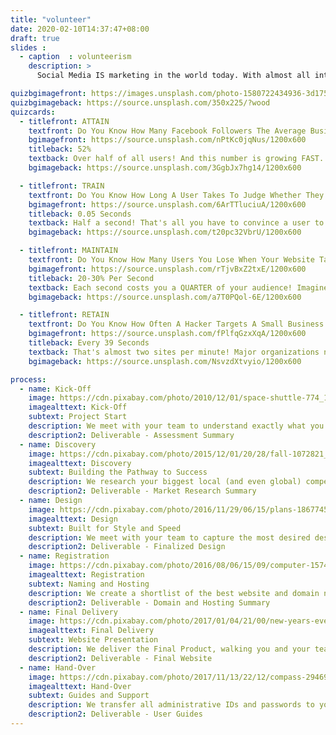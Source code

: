 ```yaml
---
title: "volunteer"
date: 2020-02-10T14:37:47+08:00
draft: true
slides :
  - caption  : volunteerism
    description: >
      Social Media IS marketing in the world today. With almost all internet users in the world on Social Media, you absolutely must attract them, keep them, and convert them into visitors, volunteers, and donors to have any success at all.

quizbgimagefront: https://images.unsplash.com/photo-1580722434936-3d175913fbdc?ixlib=rb-1.2.1&ixid=eyJhcHBfaWQiOjEyMDd9&auto=format&fit=crop&w=1951&q=80
quizbgimageback: https://source.unsplash.com/350x225/?wood
quizcards:
  - titlefront: ATTAIN
    textfront: Do You Know How Many Facebook Followers The Average Business Has?
    bgimagefront: https://source.unsplash.com/nPtKc0jqNus/1200x600
    titleback: 52%
    textback: Over half of all users! And this number is growing FAST. But even though over half of all users use only their phones, almost no websites are built for phones and most actually perform SIGNIFICANTLY worse on a phone. <br><br>We tailor each word, image, layout, and code on your website to perform as amazingly on a phone as on a PC. Google looks at how your website performs on BOTH Mobile and Desktop when it decides who to list on their search engine so we optimize every design element to increase visibility greatly.
    bgimageback: https://source.unsplash.com/3GgbJx7hg14/1200x600

  - titlefront: TRAIN
    textfront: Do You Know How Long A User Takes To Judge Whether They Will Stay On Your Website Or Go To Another?
    bgimagefront: https://source.unsplash.com/6ArTTluciuA/1200x600
    titleback: 0.05 Seconds
    textback: Half a second! That's all you have to convince a user to stay and learn about who you are and what you do. If half a second is all you have to make a difference, make it count.<br><br>We work with you to understand your themes, mission, and goals. We use that to design a spectacular website that uses colour, design effects, and layouts to optimize User Experience. And, as users clearly prefer original designs, your site will not be made from a template but rather designed just for you.
    bgimageback: https://source.unsplash.com/t20pc32VbrU/1200x600

  - titlefront: MAINTAIN
    textfront: Do You Know How Many Users You Lose When Your Website Takes Longer Than 3 Seconds to Load?
    bgimagefront: https://source.unsplash.com/rTjvBxZ2txE/1200x600
    titleback: 20-30% Per Second
    textback: Each second costs you a QUARTER of your audience! Imagine how much more impact you could have with 75% more visitors, donors, and volunteers than you have right now.<br><br>All our designs fully consider performance, with images, colours, and content all tuned for maximum speed. Google rates template sites from Wix and WordPress a "C" grade or lower due to their awfully slow performance, making them less likely to appear during a search. Our sites have an "A" grade, vastly increasing your visibility.
    bgimageback: https://source.unsplash.com/a7T0PQol-6E/1200x600

  - titlefront: RETAIN
    textfront: Do You Know How Often A Hacker Targets A Small Business or Government?
    bgimagefront: https://source.unsplash.com/fPlfqGzxXqA/1200x600
    titleback: Every 39 Seconds
    textback: That's almost two sites per minute! Major organizations now spend TRILLIONS of dollars each year on improving security, making this their single largest investment.<br><br>Security is our highest priority when build websites. Vistors, volunteers, and donors should never be at risk when they trust you with their data. The most attacked websites are from WordPress, Wix, and other template sites. Our technical construction is completely different and our focus is security, guaranteeing that you are far less likely to become a victim.
    bgimageback: https://source.unsplash.com/NsvzdXtvyio/1200x600

process:
  - name: Kick-Off
    image: https://cdn.pixabay.com/photo/2010/12/01/space-shuttle-774_1280.jpg
    imagealttext: Kick-Off
    subtext: Project Start
    description: We meet with your team to understand exactly what you are looking for and plan how you get to that result from where you are right now.
    description2: Deliverable - Assessment Summary
  - name: Discovery
    image: https://cdn.pixabay.com/photo/2015/12/01/20/28/fall-1072821_1280.jpg
    imagealttext: Discovery
    subtext: Building the Pathway to Success
    description: We research your biggest local (and even global) competitors and understand what is working for them that we can make work for you instead.
    description2: Deliverable - Market Research Summary
  - name: Design
    image: https://cdn.pixabay.com/photo/2016/11/29/06/15/plans-1867745_1280.jpg
    imagealttext: Design
    subtext: Built for Style and Speed
    description: We meet with your team to capture the most desired design elements you may already have or want to have. We then present the initial design options, with two equally superb options for you to choose from. With the chosen option, we begin developing the final product, working closely with your team on content and branding.
    description2: Deliverable - Finalized Design
  - name: Registration
    image: https://cdn.pixabay.com/photo/2016/08/06/15/09/computer-1574533_1280.jpg
    imagealttext: Registration
    subtext: Naming and Hosting
    description: We create a shortlist of the best website and domain names for you to choose from. Once you select your preference, we set the website up on the fastest and most secure hosting service available, and transer all your data from any existing websites or services to the new service.
    description2: Deliverable - Domain and Hosting Summary
  - name: Final Delivery
    image: https://cdn.pixabay.com/photo/2017/01/04/21/00/new-years-eve-1953253_1280.jpg
    imagealttext: Final Delivery
    subtext: Website Presentation
    description: We deliver the Final Product, walking you and your team through all of the design choices, from colour to content. We integrate any changes you may wish to have and complete all remaining technical tasks.
    description2: Deliverable - Final Website
  - name: Hand-Over
    image: https://cdn.pixabay.com/photo/2017/11/13/22/12/compass-2946959_1280.jpg
    imagealttext: Hand-Over
    subtext: Guides and Support
    description: We transfer all administrative IDs and passwords to you and provide excellent user guides to help your staff take over the administrative tasks of making sure the website stays online after we hand it over. That will not be the end though as we will provide you with ongoing support and will assist with any moderate content changes that may come up in the future.
    description2: Deliverable - User Guides
---
```

